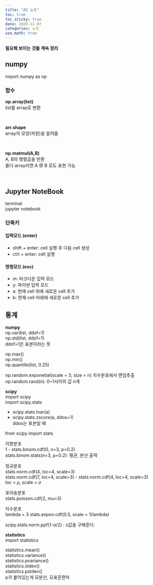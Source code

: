 ```yaml
---
title: "AI 노트"
toc: true
toc_sticky: true
date: 2020-12-07
categories: 노트
use_math: true
---
```


**필요해 보이는 것들 계속 정리**  

## numpy

import numpy as np  

### 함수
**np.array(list)**  
list를 array로 변환  
<p>&nbsp;</p>  

**arr.shape**  
array의 모양(차원)을 알려줌  
<p>&nbsp;</p>  

**np.matmul(A,B)**  
A, B의 행렬곱을 반환  
둘다 array라면 A @ B 로도 표현 가능  
<p>&nbsp;</p>  





## Jupyter NoteBook

terminal  
jupyter notebook  

### 단축키  

#### 입력모드 (enter)
- shift + enter: cell 실행 후 다음 cell 생성
- ctrl + enter: cell 실행

#### 명령모드 (esc)  
- m: 마크다운 입력 모드  
- y: 파이썬 입력 모드  
- a: 현재 cell 위에 새로운 cell 추가
- b: 현재 cell 아래에 새로운 cell 추가


## 통계

**numpy**  
np.var(list, ddof=1)  
np.std(list, ddof=1)   
ddof=1은 표본이라는 뜻  

np.max()  
np.min()  
np.quantile(list, 0.25)  

np.random.exponetial(scale = 3, size = n) 지수분포에서 랜덤추출  
np.random.rand(n): 0~1사이의 값 n개 


**scipy**  
import scipy  
import scipy.stats  
- scipy.stats.tvar(a)
- scipy.stats.zscore(a, ddos=1)  
ddos는 표본일 때

from scipy import stats

이항분포  
1 - stats.binom.cdf(0, n=3, p=0.2)  
stats.binom.stats(n=3, p=0.2): 평균, 분산 출력  

정규분포  
stats.norm.cdf(4, loc=4, scale=3)  
stats.norm.cdf(7, loc=4, scale=3) - stats.norm.cdf(4, loc=4, scale=3)  
loc = $\mu$, scale = $\sigma$  

포아송분포  
stats.poisson.cdf(2, mu=3)  

지수분포  
lambda = 3
stats.expon.cdf(0.5, scale = 1/lambda)  

scipy.stats.norm.ppf(1-$\alpha$/2) : z값을 구해준다. 

**statistics**  
import statistics  

statistics.mean()  
statistics.variance()  
statistics.pvariance()  
statistics.stdev()  
statistics.pstdev()   
p가 붙어있는게 모분산, 모표준편차  




















